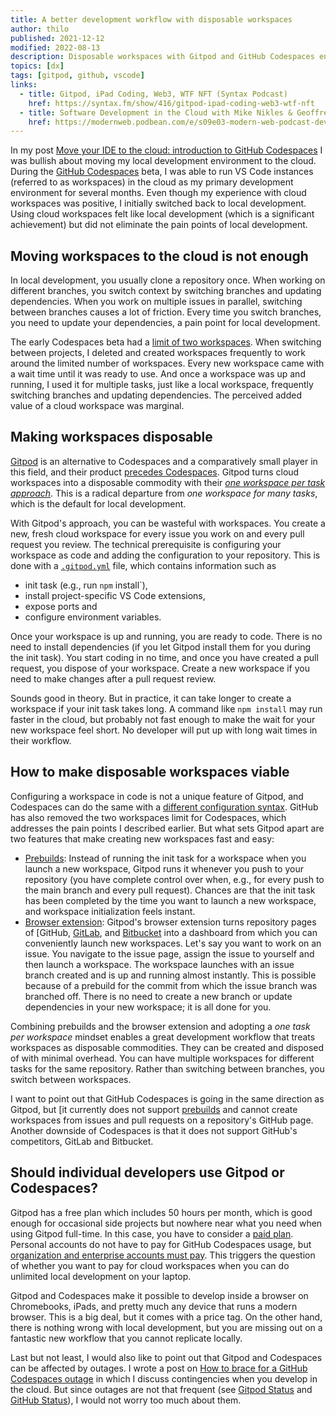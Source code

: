 ```yaml
---
title: A better development workflow with disposable workspaces
author: thilo
published: 2021-12-12
modified: 2022-08-13
description: Disposable workspaces with Gitpod and GitHub Codespaces enable a new development workflow that eliminates the friction of local development.
topics: [dx]
tags: [gitpod, github, vscode]
links:
  - title: Gitpod, iPad Coding, Web3, WTF NFT (Syntax Podcast)
    href: https://syntax.fm/show/416/gitpod-ipad-coding-web3-wtf-nft
  - title: Software Development in the Cloud with Mike Nikles & Geoffrey Huntley (Modern Web Podcast)
    href: https://modernweb.podbean.com/e/s09e03-modern-web-podcast-development-in-the-cloud-with-mike-nikles-geoffrey-huntley/
---
```


In my post [Move your IDE to the cloud: introduction to GitHub Codespaces](/posts/move-your-ide-to-the-cloud-introduction-to-github-codespaces) I was bullish about moving my local development environment to the cloud. During the [GitHub Codespaces](https://github.com/features/codespaces/) beta, I was able to run VS Code instances (referred to as workspaces) in the cloud as my primary development environment for several months. Even though my experience with cloud workspaces was positive, I initially switched back to local development. Using cloud workspaces felt like local development (which is a significant achievement) but did not eliminate the pain points of local development.

## Moving workspaces to the cloud is not enough

In local development, you usually clone a repository once. When working on different branches, you switch context by switching branches and updating dependencies. When you work on multiple issues in parallel, switching between branches causes a lot of friction. Every time you switch branches, you need to update your dependencies, a pain point for local development.

The early Codespaces beta had a [limit of two workspaces](https://github.community/t/max-number-of-codespaces-during-beta/134984). When switching between projects, I deleted and created workspaces frequently to work around the limited number of workspaces. Every new workspace came with a wait time until it was ready to use. And once a workspace was up and running, I used it for multiple tasks, just like a local workspace, frequently switching branches and updating dependencies. The perceived added value of a cloud workspace was marginal.

## Making workspaces disposable

[Gitpod](https://www.gitpod.io/) is an alternative to Codespaces and a comparatively small player in this field, and their product [precedes Codespaces](https://www.freecodecamp.org/news/github-codespaces-vs-gitpod-cloud-based-dev-environments/). Gitpod turns cloud workspaces into a disposable commodity with their [_one workspace per task approach_](https://www.gitpod.io/docs/workspaces/). This is a radical departure from _one workspace for many tasks_, which is the default for local development.

With Gitpod's approach, you can be wasteful with workspaces. You create a new, fresh cloud workspace for every issue you work on and every pull request you review. The technical prerequisite is configuring your workspace as code and adding the configuration to your repository. This is done with a [`.gitpod.yml`](https://www.gitpod.io/docs/configure) file, which contains information such as

- init task (e.g., run `npm` install`),
- install project-specific VS Code extensions,
- expose ports and
- configure environment variables.

Once your workspace is up and running, you are ready to code. There is no need to install dependencies (if you let Gitpod install them for you during the init task). You start coding in no time, and once you have created a pull request, you dispose of your workspace. Create a new workspace if you need to make changes after a pull request review.

Sounds good in theory. But in practice, it can take longer to create a workspace if your init task takes long. A command like `npm install` may run faster in the cloud, but probably not fast enough to make the wait for your new workspace feel short. No developer will put up with long wait times in their workflow.

## How to make disposable workspaces viable

Configuring a workspace in code is not a unique feature of Gitpod, and Codespaces can do the same with a [different configuration syntax](https://docs.github.com/en/codespaces/setting-up-your-project-for-codespaces/setting-up-your-project-for-codespaces). GitHub has also removed the two workspaces limit for Codespaces, which addresses the pain points I described earlier. But what sets Gitpod apart are two features that make creating new workspaces fast and easy:

- [Prebuilds](https://www.gitpod.io/docs/prebuilds): Instead of running the init task for a workspace when you launch a new workspace, Gitpod runs it whenever you push to your repository (you have complete control over when, e.g., for every push to the main branch and every pull request). Chances are that the init task has been completed by the time you want to launch a new workspace, and workspace initialization feels instant.
- [Browser extension](https://www.gitpod.io/docs/browser-extension): Gitpod's browser extension turns repository pages of [GitHub, [GitLab](https://about.gitlab.com/), and [Bitbucket](https://bitbucket.org/) into a dashboard from which you can conveniently launch new workspaces. Let's say you want to work on an issue. You navigate to the issue page, assign the issue to yourself and then launch a workspace. The workspace launches with an issue branch created and is up and running almost instantly. This is possible because of a prebuild for the commit from which the issue branch was branched off. There is no need to create a new branch or update dependencies in your new workspace; it is all done for you.

Combining prebuilds and the browser extension and adopting a _one task per workspace_ mindset enables a great development workflow that treats workspaces as disposable commodities. They can be created and disposed of with minimal overhead. You can have multiple workspaces for different tasks for the same repository. Rather than switching between branches, you switch between workspaces.

I want to point out that GitHub Codespaces is going in the same direction as Gitpod, but [it currently does not support [prebuilds](https://docs.github.com/en/enterprise-cloud@latest/codespaces/customizing-your-codespace/prebuilding-codespaces-for-your-project) and cannot create workspaces from issues and pull requests on a repository's GitHub page. Another downside of Codespaces is that it does not support GitHub's competitors, GitLab and Bitbucket.

## Should individual developers use Gitpod or Codespaces?

Gitpod has a free plan which includes 50 hours per month, which is good enough for occasional side projects but nowhere near what you need when using Gitpod full-time. In this case, you have to consider a [paid plan](https://www.gitpod.io/pricing). Personal accounts do not have to pay for GitHub Codespaces usage, but [organization and enterprise accounts must pay](https://docs.github.com/en/billing/managing-billing-for-github-codespaces/about-billing-for-github-codespaces). This triggers the question of whether you want to pay for cloud workspaces when you can do unlimited local development on your laptop.

Gitpod and Codespaces make it possible to develop inside a browser on Chromebooks, iPads, and pretty much any device that runs a modern browser. This is a big deal, but it comes with a price tag. On the other hand, there is nothing wrong with local development, but you are missing out on a fantastic new workflow that you cannot replicate locally.

Last but not least, I would also like to point out that Gitpod and Codespaces can be affected by outages. I wrote a post on [How to brace for a GitHub Codespaces outage](/posts/how-to-brace-for-a-github-codespaces-outage) in which I discuss contingencies when you develop in the cloud. But since outages are not that frequent (see [Gitpod Status](https://www.gitpodstatus.com/) and [GitHub Status](https://www.gitpodstatus.com/)), I would not worry too much about them.
